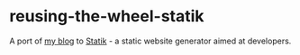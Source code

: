 # reusing-the-wheel-statik

A port of [my blog][1] to [Statik][2] - a static website generator aimed at developers.

[1]: https://piotr-rusin.github.io/
[2]: https://getstatik.com/




